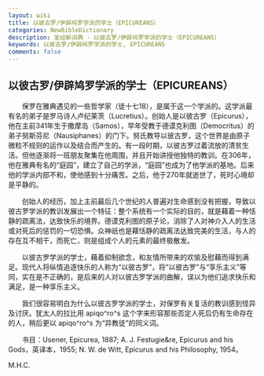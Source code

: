 ```yaml
---
layout: wiki
title: 以彼古罗/伊辟鸠罗学派的学士（EPICUREANS）
categories: NewBibleDictionary
description: 圣经新词典 - 以彼古罗/伊辟鸠罗学派的学士（EPICUREANS）
keywords: 以彼古罗/伊辟鸠罗学派的学士, EPICUREANS
comments: false
---
```


## 以彼古罗/伊辟鸠罗学派的学士（EPICUREANS）

　　保罗在雅典遇见的一些哲学家（徒十七18），是属于这一个学派的。这学派最有名的弟子是罗马诗人卢纪莱茨（Lucretius）。创始人是以彼古罗（Epicurus），他在主前341年生于撒摩岛（Samos），早年受教于德谟克利图（Democritus）的弟子努斯芬尼（Nausiphanes）的门下。努氏教导以彼古罗，这个世界是由原子微粒不规则的运作以及结合而产生的。有一段时期，以彼古罗过着流放的清贫生活。但他逐渐将一班朋友聚集在他周围，并且开始讲授他独特的教训。在306年，他在雅典有名的“庭园”，建立了自己的学派，“庭园”也成为了他学派的基地。后来他的学派内部不和，使他感到十分痛苦。之后，他于270年就逝世了，死时心境却是平静的。

　　创始人的经历，加上主前最后几个世纪的人普遍对生命感到没有把握，导致以彼古罗学派的教训发展出一个特征：整个系统有一个实际的目的，就是藉着一种恬静的疏离法，达致快乐的境界。德谟克利图的原子论，消除了人对神介入人的生活或对死后的惩罚的一切恐惧。众神祇也是藉恬静的疏离法达致完美的生活，与人的存在互不相干，而死亡，则是组成个人的元素的最终极散发。

　　以彼古罗学派的学士，藉着抑制欲念，和友情所带来的欢愉及慰藉而得到满足。现代人将纵情追逐快乐的人称为“以彼古罗”，将“以彼古罗”与“享乐主义”等同，实在是不正确的，是后来的人对以彼古罗学派的曲解，误以为他们追求快乐和满足，是一种享乐主义。

　　我们很容易明白为什么以彼古罗学派的学士，对保罗有关复活的教训感到怪异及讨厌。犹太人的拉比用 apiqo^ro^s 这个字来形容那些否定人死后仍有生命存在的人，稍后更以 apiqo^ro^s 为“异教徒”的同义词。

　　书目：Usener, Epicurea, 1887; A. J. Festugie&re, Epicurus and his Gods，英译本，1955; N. W. de Witt, Epicurus and his Philosophy, 1954。

M.H.C.








